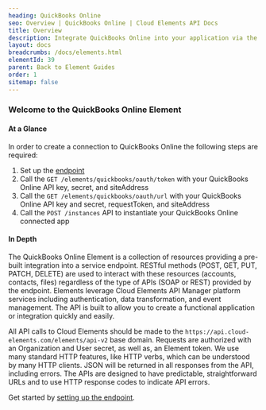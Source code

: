 ```yaml
---
heading: QuickBooks Online
seo: Overview | QuickBooks Online | Cloud Elements API Docs
title: Overview
description: Integrate QuickBooks Online into your application via the Cloud Elements APIs.
layout: docs
breadcrumbs: /docs/elements.html
elementId: 39
parent: Back to Element Guides
order: 1
sitemap: false
---
```


### Welcome to the QuickBooks Online Element


#### At a Glance

In order to create a connection to QuickBooks Online the following steps are required:

1. Set up the [endpoint](quickbooksonline-endpoint-setup.html)
2. Call the `GET /elements/quickbooks/oauth/token` with your QuickBooks Online API key, secret, and siteAddress
3. Call the `GET /elements/quickbooks/oauth/url` with your QuickBooks Online API key and secret, requestToken, and siteAddress
4. Call the `POST /instances` API to instantiate your QuickBooks Online connected app

#### In Depth

The QuickBooks Online Element is a collection of resources providing a pre-built integration into a service endpoint. RESTful methods (POST, GET, PUT, PATCH, DELETE) are used to interact with these resources (accounts, contacts, files) regardless of the type of APIs (SOAP or REST) provided by the endpoint. Elements leverage Cloud Elements API Manager platform services including authentication, data transformation, and event management.  The API is built to allow you to create a functional application or integration quickly and easily.

All API calls to Cloud Elements should be made to the `https://api.cloud-elements.com/elements/api-v2` base domain. Requests are authorized with an Organization and User secret, as well as, an Element token.  We use many standard HTTP features, like HTTP verbs, which can be understood by many HTTP clients. JSON will be returned in all responses from the API, including errors. The APIs are designed to have predictable, straightforward URLs and to use HTTP response codes to indicate API errors.

Get started by [setting up the endpoint](quickbooksonline-endpoint-setup.html).
